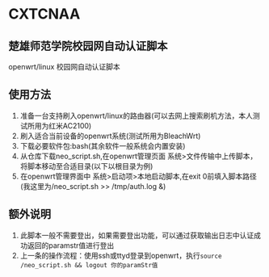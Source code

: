 # CXTCNAA
## 楚雄师范学院校园网自动认证脚本
openwrt/linux 校园网自动认证脚本
## 使用方法
1. 准备一台支持刷入openwrt/linux的路由器(可以去网上搜索刷机方法，本人测试所用为红米AC2100)
2. 刷入适合当前设备的openwrt系统(测试所用为BleachWrt)
3. 下载必要软件包:bash(其余软件一般系统会内置安装)
4. 从仓库下载neo_script.sh,在openwrt管理页面 系统>文件传输中上传脚本，将脚本移动至合适目录(以下以根目录为例)
5. 在openwrt管理界面中 系统>启动项>本地启动脚本,在exit 0前填入脚本路径(我这里为/neo_script.sh >> /tmp/auth.log &)
## 额外说明
1. 此脚本一般不需要登出，如果需要登出功能，可以通过获取输出日志中认证成功返回的paramstr值进行登出
2. 上一条的操作流程：使用ssh或ttyd登录到openwrt，执行`source /neo_script.sh && logout 你的paramStr值`
